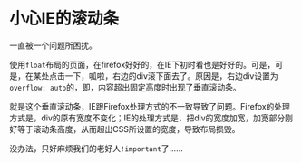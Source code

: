 # 小心IE的滚动条

一直被一个问题所困扰。

使用`float`布局的页面，在firefox好好的，在IE下初时看也是好好的。可是，可是，在某处点击一下，呱啦，右边的div滚下面去了。原因是，右边div设置为`overflow: auto`的，即，内容超出固定高度时出现了垂直滚动条。

就是这个垂直滚动条，IE跟Firefox处理方式的不一致导致了问题。Firefox的处理方式是，div的原有宽度不变化；IE的处理方式是，把div的宽度加宽，加宽部分刚好等于滚动条高度，从而超出CSS所设置的宽度，导致布局损毁。

没办法，只好麻烦我们的老好人`!important`了……
